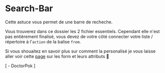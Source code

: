 # Search-Bar

Cette astuce vous permet de une barre de recheche.

Vous trouverez dans ce dossier les 2 fichier essentiels. Cependant elle n'est pas entièrement finalisé, vous devez de votre côté connecter votre liste / répertoire à l'`action` de la balise `from`.

Si vous shouaitez en savoir plus sur comment la personalisé je vous laisse aller voir cette [page](https://www.w3schools.com/html/html_forms.asp) sur les form et leurs attributs :link:

[ - DoctorPok ]